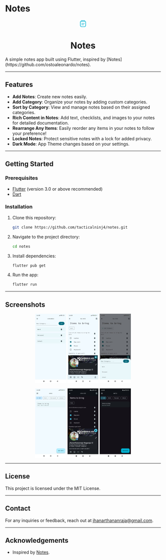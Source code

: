 # Notes

<p align="center"> 
  <img src="screenshot/logo.png" alt="Screenshot 1" width="5%" />
  <h1 align="center">Notes</h1>
</p>
A simple notes app built using Flutter, inspired by [Notes](https://github.com/ostoaleonardo/notes).

---

## Features

- **Add Notes**: Create new notes easily.
- **Add Category**: Organize your notes by adding custom categories.
- **Sort by Category**: View and manage notes based on their assigned categories.
- **Rich Content in Notes**: Add text, checklists, and images to your notes for detailed documentation.
- **Rearrange Any Items**: Easily reorder any items in your notes to follow your preference!
- **Locked Notes**: Protect sensitive notes with a lock for added privacy.
- **Dark Mode**: App Theme changes based on your settings.

---

## Getting Started

### Prerequisites

- [Flutter](https://flutter.dev/docs/get-started/install) (version 3.0 or above recommended)
- [Dart](https://dart.dev/get-dart)

### Installation

1. Clone this repository:

   ```bash
   git clone https://github.com/tacticalninj4/notes.git
   ```
2. Navigate to the project directory:

   ```bash
   cd notes
   ```
3. Install dependencies:

   ```bash
   flutter pub get
   ```
4. Run the app:

   ```bash
   flutter run
   ```

---

## Screenshots

<p align="center">
  <img src="screenshot/screenshot-0.jpg" alt="Screenshot 1" width="20%" />
  <img src="screenshot/screenshot-5.jpg" alt="Screenshot 1" width="20%" />
  <img src="screenshot/screenshot-1.jpg" alt="Screenshot 1" width="20%" />
</p>
<p align="center">
  <img src="screenshot/screenshot-2.jpg" alt="Screenshot 1" width="20%" />
  <img src="screenshot/screenshot-3.jpg" alt="Screenshot 1" width="20%" />
  <img src="screenshot/screenshot-4.jpg" alt="Screenshot 1" width="20%" />
</p>

---

## License

This project is licensed under the MIT License.

---

## Contact

For any inquiries or feedback, reach out at [jhanarthananraja@gmail.com](mailto:jhanarthananraja@gmail.com).

---

## Acknowledgements

- Inspired by [Notes](https://github.com/ostoaleonardo/notes).

